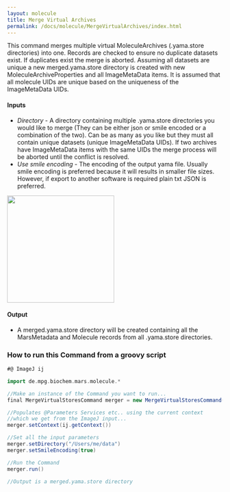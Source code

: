 ```yaml
---
layout: molecule
title: Merge Virtual Archives
permalink: /docs/molecule/MergeVirtualArchives/index.html
---
```

This command merges multiple virtual MoleculeArchives (.yama.store directories) into one. Records are checked to ensure no duplicate datasets exist. If duplicates exist the merge is aborted. Assuming all datasets are unique a new merged.yama.store directory is created with new MoleculeArchiveProperties and all ImageMetaData items. It is assumed that all molecule UIDs are unique based on the uniqueness of the ImageMetaData UIDs.

#### Inputs

* *Directory* - A directory containing multiple .yama.store directories you would like to merge (They can be either json or smile encoded or a combination of the two). Can be as many as you like but they must all contain unique datasets (unique ImageMetaData UIDs). If two archives have ImageMetaData items with the same UIDs the merge process will be aborted until the conflict is resolved.
* *Use smile encoding* - The encoding of the output yama file. Usually smile encoding is preferred because it will results in smaller file sizes. However, if export to another software is required plain txt JSON is preferred.

<img align='center' src='{{site.baseurl}}/docs/molecule/img/merge.png' height='250'/>

#### Output

* A merged.yama.store directory will be created containing all the MarsMetadata and Molecule records from all .yama.store directories.

### How to run this Command from a groovy script

```groovy
#@ ImageJ ij

import de.mpg.biochem.mars.molecule.*

//Make an instance of the Command you want to run...
final MergeVirtualStoresCommand merger = new MergeVirtualStoresCommand()

//Populates @Parameters Services etc.. using the current context
//which we get from the ImageJ input...
merger.setContext(ij.getContext())

//Set all the input parameters
merger.setDirectory("/Users/me/data")
merger.setSmileEncoding(true)

//Run the Command
merger.run()

//Output is a merged.yama.store directory
```
